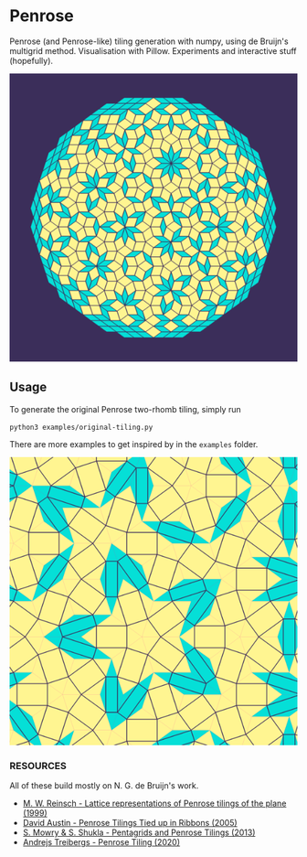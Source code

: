 # Penrose

Penrose (and Penrose-like) tiling generation with numpy, using de Bruijn's multigrid method. 
Visualisation with Pillow. Experiments and interactive stuff (hopefully).

![example](images/tmp361bfs4_smol.png)

## Usage

To generate the original Penrose two-rhomb tiling, simply run

```
python3 examples/original-tiling.py
```

There are more examples to get inspired by in the `examples` folder.


![another-example](images/tmpymhb48jh_smol.png)


### RESOURCES

All of these build mostly on N. G. de Bruijn's work.

- [M. W. Reinsch - Lattice representations of Penrose tilings of the plane (1999)](https://arxiv.org/abs/math-ph/9911024)
- [David Austin - Penrose Tilings Tied up in Ribbons (2005)](http://www.ams.org/publicoutreach/feature-column/fcarc-ribbons)
- [S. Mowry & S. Shukla - Pentagrids and Penrose Tilings (2013)](https://web.williams.edu/Mathematics/sjmiller/public_html/hudson/HRUMC-Mowry&Shukla_Pentagrids%20and%20Penrose.pdf)
- [Andrejs Treibergs - Penrose Tiling (2020)](http://www.math.utah.edu/~treiberg/PenroseSlides.pdf)
